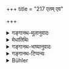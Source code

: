 +++
title = "217 एतम् एव"

+++

<details><summary>गङ्गानथ-मूलानुवादः</summary>

This same method shall be adopted in the ‘Yavamadhyama’ penance, but beginning it in the bright half of the month; and it is with a controlled mind that one should perform the ‘Cāndrāyaṇa’ penance.—(217)
</details>

<details><summary>मेधातिथिः</summary>

**यवमधमे** ऽमावास्यायाम् उपोष्य प्रतिपद्य् एको ग्रासः । द्वितीयस्यां द्वौ यावत् पौर्णमास्यां पञ्चदश । पुनः प्रतिपदम् आरभ्य कृष्णपक्ष एकैकग्रासापचयो यावद् अमावास्याम् उपवासः ॥ ११.२१७ ॥
</details>

<details><summary>गङ्गानथ-भाष्यानुवादः</summary>

In the ‘*Yavamadhyama*’ the man shall fast on the New-moon day and then take one morsel on the first (of the bright half), two on the second, and so on, till fifteen are taken on the Full-moon day; then beginning with the first of the dark half of the month, he shall reduce it by one morsel daily, till there is fasting again on the New-moon day.—(217)
</details>

<details><summary>गङ्गानथ-टिप्पन्यः</summary>

This verse is quoted in *Parāśaramādhava* (Prāyaścitta, p. 241), which
notes that this is the ‘Barley-shaped’ *Cāndrāyaṇa* as distinguished
from the ‘ant-shaped’ one described in the preceding verse. \[When the
penance begins on the first day of the brighter fortnight it is called
‘Barley-shaped’, and when begun on the first day of the bright
fortnight, it is called ‘Ant-shaped’. In verse 216, *Aparārka* and
*Madanapārijāta* read *śukle kṛṣṇe*, ma king the beginning in the
brighter fortnight\];—and in *Prāyaścittaviveka* (p. 516).
</details>

<details><summary>Bühler</summary>

218	Let him follow throughout the same rule at the (Kandrayana, called) yavamadhyama (shaped like a barley-corn), (but) let him (in that case) begin the lunar penance, (with a) controlled (mind), on the first day of the bright half (of the month).
</details>
